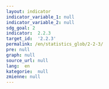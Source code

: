```yaml
---
layout: indicator
indicator_variable_1: null
indicator_variable_2: null
sdg_goal: 2
indicator:  2.2.3
target_id:  '2.2.3'
permalink: /en/statistics_glob/2-2-3/
pre: null
graph: null
source_url: null
lang:  en
kategorie:  null
zmienne: null
---
```

